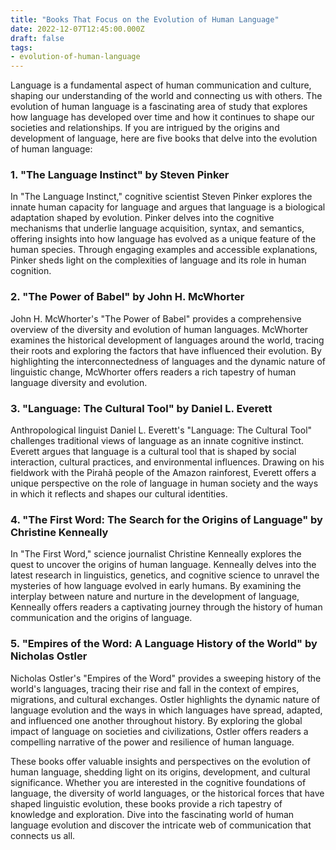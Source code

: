 ```yaml
---
title: "Books That Focus on the Evolution of Human Language"
date: 2022-12-07T12:45:00.000Z
draft: false
tags:
- evolution-of-human-language
---
```


Language is a fundamental aspect of human communication and culture, shaping our understanding of the world and connecting us with others. The evolution of human language is a fascinating area of study that explores how language has developed over time and how it continues to shape our societies and relationships. If you are intrigued by the origins and development of language, here are five books that delve into the evolution of human language:

### 1. "The Language Instinct" by Steven Pinker

In "The Language Instinct," cognitive scientist Steven Pinker explores the innate human capacity for language and argues that language is a biological adaptation shaped by evolution. Pinker delves into the cognitive mechanisms that underlie language acquisition, syntax, and semantics, offering insights into how language has evolved as a unique feature of the human species. Through engaging examples and accessible explanations, Pinker sheds light on the complexities of language and its role in human cognition.

### 2. "The Power of Babel" by John H. McWhorter

John H. McWhorter's "The Power of Babel" provides a comprehensive overview of the diversity and evolution of human languages. McWhorter examines the historical development of languages around the world, tracing their roots and exploring the factors that have influenced their evolution. By highlighting the interconnectedness of languages and the dynamic nature of linguistic change, McWhorter offers readers a rich tapestry of human language diversity and evolution.

### 3. "Language: The Cultural Tool" by Daniel L. Everett

Anthropological linguist Daniel L. Everett's "Language: The Cultural Tool" challenges traditional views of language as an innate cognitive instinct. Everett argues that language is a cultural tool that is shaped by social interaction, cultural practices, and environmental influences. Drawing on his fieldwork with the Pirahã people of the Amazon rainforest, Everett offers a unique perspective on the role of language in human society and the ways in which it reflects and shapes our cultural identities.

### 4. "The First Word: The Search for the Origins of Language" by Christine Kenneally

In "The First Word," science journalist Christine Kenneally explores the quest to uncover the origins of human language. Kenneally delves into the latest research in linguistics, genetics, and cognitive science to unravel the mysteries of how language evolved in early humans. By examining the interplay between nature and nurture in the development of language, Kenneally offers readers a captivating journey through the history of human communication and the origins of language.

### 5. "Empires of the Word: A Language History of the World" by Nicholas Ostler

Nicholas Ostler's "Empires of the Word" provides a sweeping history of the world's languages, tracing their rise and fall in the context of empires, migrations, and cultural exchanges. Ostler highlights the dynamic nature of language evolution and the ways in which languages have spread, adapted, and influenced one another throughout history. By exploring the global impact of language on societies and civilizations, Ostler offers readers a compelling narrative of the power and resilience of human language.

These books offer valuable insights and perspectives on the evolution of human language, shedding light on its origins, development, and cultural significance. Whether you are interested in the cognitive foundations of language, the diversity of world languages, or the historical forces that have shaped linguistic evolution, these books provide a rich tapestry of knowledge and exploration. Dive into the fascinating world of human language evolution and discover the intricate web of communication that connects us all.